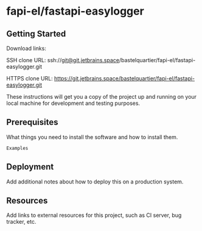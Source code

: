 # fapi-el/fastapi-easylogger



## Getting Started

Download links:

SSH clone URL: ssh://git@git.jetbrains.space/bastelquartier/fapi-el/fastapi-easylogger.git

HTTPS clone URL: https://git.jetbrains.space/bastelquartier/fapi-el/fastapi-easylogger.git



These instructions will get you a copy of the project up and running on your local machine for development and testing purposes.

## Prerequisites

What things you need to install the software and how to install them.

```
Examples
```

## Deployment

Add additional notes about how to deploy this on a production system.

## Resources

Add links to external resources for this project, such as CI server, bug tracker, etc.
